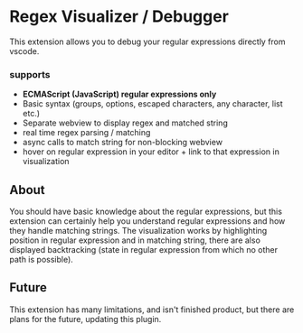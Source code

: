 # Regex Visualizer / Debugger

This extension allows you to debug your regular expressions directly from vscode.

### supports 
- **ECMAScript (JavaScript) regular expressions only**
- Basic syntax (groups, options, escaped characters, any character, list etc.)
- Separate webview to display regex and matched string
- real time regex parsing / matching
- async calls to match string for non-blocking webview
- hover on regular expression in your editor + link to that expression in visualization

## About

You should have basic knowledge about the regular expressions, but this extension can certainly help you understand regular expressions and how they handle matching strings. The visualization works by highlighting position in regular expression and in matching string, there are also displayed backtracking (state in regular expression from which no other path is possible).

## Future

This extension has many limitations, and isn't finished product, but there are plans for the future, updating this plugin.